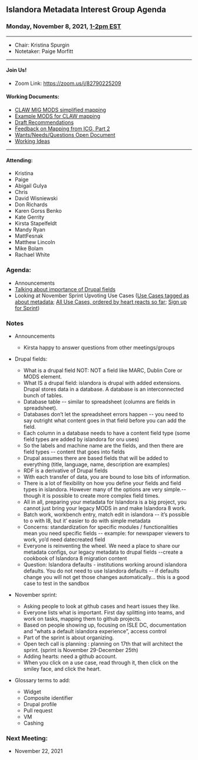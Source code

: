 ## Islandora Metadata Interest Group Agenda
### Monday, November 8, 2021, [1-2pm EST](http://www.thetimezoneconverter.com/?t=1%20pm&tz=Toronto&)

---
* Chair: Kristina Spurgin
* Notetaker: Paige Morfitt
---

#### Join Us!
* Zoom Link: https://zoom.us/j/82790225209

#### Working Documents:
* [CLAW MIG MODS simplified mapping](https://docs.google.com/spreadsheets/d/18u2qFJ014IIxlVpM3JXfDEFccwBZcoFsjbBGpvL0jJI/edit#gid=0)
* [Example MODS for CLAW mapping](https://docs.google.com/spreadsheets/d/1C2Xie7HUDSgRT5v4ldoJvlNdoXz2GHAPvL3PE3TOKW8/edit#gid=1829081124)
* [Draft Recommendations](https://docs.google.com/document/d/15qSO9YcALtYSqd6CUuGx0t8FwUJ5pPwVPz0PA5rU898/edit#heading=h.f9r6knw0rjvu)
* [Feedback on Mapping from ICG, Part 2](https://docs.google.com/document/d/11OpqMMCXM1TFXgsr4yyTQ_cH9DabnD31p7JnuTRQl28/edit?invite=CMWvruEI&ts=5e66437f)
* [Wants/Needs/Questions Open Document](https://docs.google.com/document/d/12Kpb6826TNPzzMuyPS0sESa9TLnmljQmeioWbaPeEdA/edit)
* [Working Ideas](https://github.com/islandora-interest-groups/Islandora-Metadata-Interest-Group/blob/main/working_docs/ideas_and_topics.md)

---

#### Attending:
* Kristina
* Paige
* Abigail Gulya
* Chris
* David Wisniewski
* Don Richards
* Karen Gorss Benko
* Kate Gerrity 
* Kirsta Stapelfeldt
* Mandy Ryan
* MattFesnak
* Matthew Lincoln
* Mike Bolam
* Rachael White



### Agenda: 
* Announcements
* [Talking about importance of Drupal fields](https://docs.google.com/presentation/d/1VGBqBMDOlzVnNKLxO-n7WdeZpHPjY_LGrdwKTqeMt7Y/edit?usp=sharing)
* Looking at November Sprint Upvoting Use Cases ([Use Cases tagged as about metadata](https://github.com/Islandora/documentation/issues?q=is%3Aopen+is%3Aissue+label%3A%22Type%3A+use+case%22+label%3A%22Subject%3A+Metadata%22+); [All Use Cases, ordered by heart reacts so far](https://github.com/Islandora/documentation/issues?q=is%3Aopen+is%3Aissue+label%3A%22Type%3A+use+case%22+sort%3Areactions-heart-desc); [Sign up for Sprint](https://docs.google.com/spreadsheets/d/1s5GCs9zrJsXevOulyRehpC-wdn4ShOVvEeaHDN_A2eo/edit#gid=171017277))




### Notes
* Announcements
	* Kirsta happy to answer questions from other meetings/groups

* Drupal fields:
	* What is a drupal field NOT: NOT a field like MARC, Dublin Core or MODS element. 
	* What IS a drupal field: islandora is drupal with added extensions. Drupal stores data in a database. A database is an interconnected bunch of tables. 
	* Database table -- similar to spreadsheet (columns are fields in spreadsheet). 
	* Databases don’t let the spreadsheet errors happen -- you need to say outright what content goes in that field before you can add the field. 
	* Each column in a database needs to have a content field type (some field types are added by islandora for oru uses) 
	* So the labels and machine name are the fields, and then there are field types -- content that goes into fields
	* Drupal assumes there are based fields that will be added to everything (title, language, name, description are examples) 
	* RDF is a derivative of Drupal fields
	* With each transfer of data, you are bound to lose bits of information. 
	* There is a lot of flexibility on how you define your fields and field types in islandora.  However many of the options are very simple.-- though it is possible to create more complex field times. 
	* All in all, preparing your metadata for Islandora is a big project, you cannot just bring your legacy MODS in and make Islandora 8 work. 
	* Batch work, workbench entry, match edit in islandora -- it’s possible to o with I8, but it’ easier to do with simple metadata
	* Concerns: standardization for specific modules / functionalities mean you need specific fields -- example: for newspaper viewers to work, yo’d need datecreated field
	* Everyone is reinventing the wheel. We need a place to share our metadata configs, our legacy metadata to drupal fields  --create a cookbook of Islandora 8 migration content 
	* Question: Islandora defaults - institutions working around islandora defaults. You do not need to use Islandora defaults -- if defaults change you will not get those changes automatically… this is a good case to test in the sandbox 
* November sprint: 
	* Asking people to look at github cases and heart issues they like. 
	* Everyone lists what is important. First day splitting into teams, and work on tasks, mapping them to github projects. 
	* Based on people showing up, focusing on ISLE DC, documentation and “whats a default islandora experience”,  access control
	* Part of the sprint is about organizing. 
	* Open tech call is planning : planning on 17th that will architect the sprint.  (sprint is November 29-December 25th) 
	* Adding hearts: need a github account. 
	* When you click on a use case, read through it, then click on the smiley face, and click the heart. 
* Glossary terms to add: 
	* Widget
	* Composite identifier 
	* Drupal profile 
	* Pull request 
	* VM
	* Cashing

 
    
### Next Meeting:
* November 22, 2021
